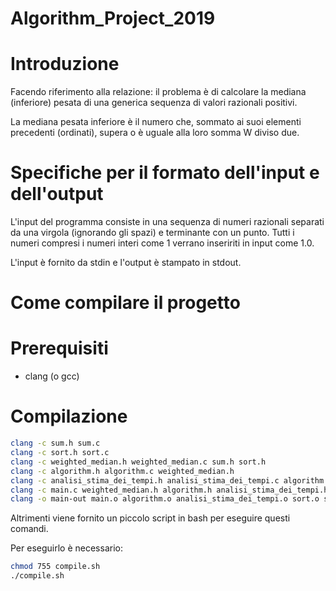 # Algorithm_Project_2019

# Introduzione
Facendo riferimento alla relazione: il problema è di calcolare la mediana (inferiore) pesata di una generica sequenza di valori razionali positivi.

La mediana pesata inferiore è il numero che, sommato ai suoi elementi precedenti (ordinati), supera o è uguale alla loro somma W diviso due.

# Specifiche per il formato dell'input e dell'output
L'input del programma consiste in una sequenza di numeri razionali separati da una virgola (ignorando gli spazi) e terminante con un punto. Tutti i numeri compresi i numeri interi come 1 verrano inseririti in input come 1.0.

L'input è fornito da stdin e l'output è stampato in stdout.

# Come compilare il progetto
# Prerequisiti
* clang (o gcc)
# Compilazione
``` bash
clang -c sum.h sum.c
clang -c sort.h sort.c
clang -c weighted_median.h weighted_median.c sum.h sort.h
clang -c algorithm.h algorithm.c weighted_median.h
clang -c analisi_stima_dei_tempi.h analisi_stima_dei_tempi.c algorithm.h
clang -c main.c weighted_median.h algorithm.h analisi_stima_dei_tempi.h
clang -o main-out main.o algorithm.o analisi_stima_dei_tempi.o sort.o sum.o weighted_median.o -lm
```

Altrimenti viene fornito un piccolo script in bash per eseguire questi comandi.

Per eseguirlo è necessario:
``` bash
chmod 755 compile.sh
./compile.sh
```
